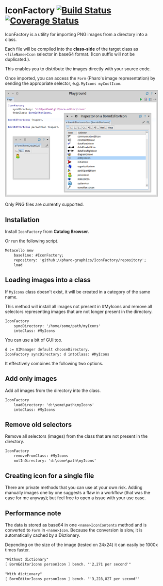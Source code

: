 # IconFactory [![Build Status](https://travis-ci.org/peteruhnak/IconFactory.svg?branch=master)](https://travis-ci.org/peteruhnak/IconFactory) [![Coverage Status](https://coveralls.io/repos/github/peteruhnak/IconFactory/badge.svg?branch=master)](https://coveralls.io/github/peteruhnak/IconFactory?branch=master)

IconFactory is a utility for importing PNG images from a directory into a class.

Each file will be compiled into the **class-side** of the target class as `<fileName>Icon` selector in base64 format. (Icon suffix will not be duplicated.).

This enables you to distribute the images directly with your source code.

Once imported, you can access the `Form` (Pharo's image representation) by sending the appropriate selector, e.g. `MyIcons myCoolIcon`.

![](figures/playground-demo.png)

Only PNG files are currently supported.

## Installation

Install `IconFactory` from **Catalog Browser**.

Or run the following script.

```smalltalk
Metacello new
    baseline: #IconFactory;
    repository: 'github://pharo-graphics/IconFactory/repository';
    load
```

## Loading images into a class

If `MyIcons` class doesn't exist, it will be created in a category of the same name.

This method will install all images not present in #MyIcons and remove all selectors representing images that are not longer present in the directory.

```smalltalk
IconFactory
	syncDirectory: '/home/some/path/myIcons'
	intoClass: #MyIcons
```

You can use a bit of GUI too.

```smalltalk
d := UIManager default chooseDirectory.
IconFactory syncDirectory: d intoClass: #MyIcons
```

It effectively combines the following two options.

## Add only images

Add all images from the directory into the class.

```smalltalk
IconFactory
	loadDirectory: 'd:\some\path\myIcons'
	intoClass: #MyIcons
```

## Remove old selectors

Remove all selectors (images) from the class that are not present in the directory.

```smalltalk
IconFactory
	removeFromClass: #MyIcons
	notInDirectory: 'd:\some\path\myIcons'
```

## Creating icon for a single file

There are private methods that you can use at your own risk. Adding manually images one by one suggests a flaw in a workflow (that was the case for me anyway); but feel free to open a issue with your use case.

## Performance note

The data is stored as base64 in one `<name>IconContents` method and is converted to `Form` in `<name>Icon`. Because the conversion is slow, it is automatically cached by a Dictionary.

Depending on the size of the image (tested on 24x24) it can easily be 1000x times faster.

```smalltalk
"Without dictionary"
[ BormEditorIcons personIcon ] bench. "'2,271 per second'"

"With dictionary"
[ BormEditorIcons personIcon ] bench. "'3,228,827 per second'"
```
